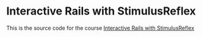 # Interactive Rails with StimulusReflex

This is the source code for the course [Interactive Rails with StimulusReflex](https://courses.jasoncharnes.com/stimulus-reflex)
